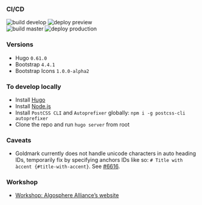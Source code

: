 ### CI/CD
![build develop](https://github.com/algosphere/algo-website/workflows/build-develop/badge.svg?branch=develop) ![deploy preview](https://github.com/algosphere/algo-website/workflows/deploy-preview/badge.svg?branch=develop)  
![build master](https://github.com/algosphere/algo-website/workflows/build-master/badge.svg?branch=master) ![deploy production](https://github.com/algosphere/algo-website/workflows/deploy-production/badge.svg?branch=master)  

### Versions
 - Hugo `0.61.0`
 - Bootstrap `4.4.1`
 - Bootstrap Icons `1.0.0-alpha2`

### To develop locally
- Install [Hugo](https://gohugo.io/)
- Install [Node.js](https://nodejs.org/)
- Install `PostCSS CLI` and `Autoprefixer` globally: `npm i -g postcss-cli autoprefixer`
- Clone the repo and run `hugo server` from root

### Caveats
- Goldmark currently does not handle unicode characters in auto heading IDs, temporarily fix by specifying anchors IDs like so: `# Title with àccent {#title-with-accent}`. See [#6616](https://github.com/gohugoio/hugo/issues/6616).

### Workshop
- [Workshop: Algosphere Alliance’s website](https://docs.google.com/document/d/1nXhrGaih0b8pFP8Ucf730qY53uq6WcF2PzS4Bp4ynPM/)
